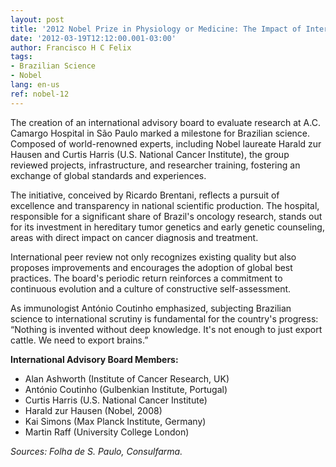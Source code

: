 ```yaml
---
layout: post
title: '2012 Nobel Prize in Physiology or Medicine: The Impact of International Peer Review on Brazilian Cancer Research'
date: '2012-03-19T12:12:00.001-03:00'
author: Francisco H C Felix
tags:
- Brazilian Science
- Nobel
lang: en-us
ref: nobel-12
---
```


The creation of an international advisory board to evaluate research at A.C. Camargo Hospital in São Paulo marked a milestone for Brazilian science. Composed of world-renowned experts, including Nobel laureate Harald zur Hausen and Curtis Harris (U.S. National Cancer Institute), the group reviewed projects, infrastructure, and researcher training, fostering an exchange of global standards and experiences.
  <!--more-->

The initiative, conceived by Ricardo Brentani, reflects a pursuit of excellence and transparency in national scientific production. The hospital, responsible for a significant share of Brazil's oncology research, stands out for its investment in hereditary tumor genetics and early genetic counseling, areas with direct impact on cancer diagnosis and treatment.

International peer review not only recognizes existing quality but also proposes improvements and encourages the adoption of global best practices. The board's periodic return reinforces a commitment to continuous evolution and a culture of constructive self-assessment.

As immunologist António Coutinho emphasized, subjecting Brazilian science to international scrutiny is fundamental for the country's progress: “Nothing is invented without deep knowledge. It's not enough to just export cattle. We need to export brains.”

**International Advisory Board Members:**

- Alan Ashworth (Institute of Cancer Research, UK)
- António Coutinho (Gulbenkian Institute, Portugal)
- Curtis Harris (U.S. National Cancer Institute)
- Harald zur Hausen (Nobel, 2008)
- Kai Simons (Max Planck Institute, Germany)
- Martin Raff (University College London)

*Sources: Folha de S. Paulo, Consulfarma.*
